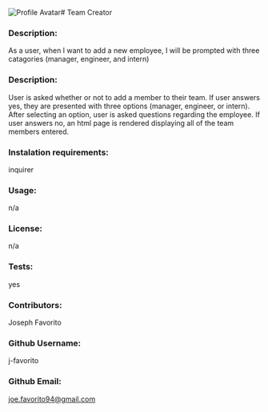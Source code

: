 ![Profile Avatar]("https://avatars2.githubusercontent.com/u/60678843?v=4")# Team Creator 
### Description: 
 As a user, when I want to add a new employee, I will be prompted with three catagories (manager, engineer, and intern) 
### Description: 
 User is asked whether or not to add a member to their team. If user answers yes, they are presented with three options (manager, engineer, or intern).  After selecting an option, user is asked questions regarding the employee.  If user answers no, an html page is rendered displaying all of the team members entered. 
### Instalation requirements: 
 inquirer 
### Usage: 
 n/a 
### License: 
 n/a 
### Tests: 
 yes 
### Contributors: 
 Joseph Favorito 
### Github Username: 
 j-favorito 
### Github Email: 
 joe.favorito94@gmail.com 

